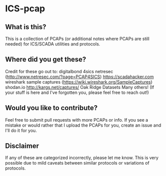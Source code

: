 # ICS-pcap

## What is this?
This is a collection of PCAPs (or additional notes where PCAPs are still needed) for ICS/SCADA utilities and protocols.

## Where did you get these?
Credit for these go out to:
digitalbond
4sics
netresec (http://www.netresec.com/?page=PCAP4SICS)
https://scadahacker.com
wireshark sample captures (https://wiki.wireshark.org/SampleCaptures)
shodan.io
http://kargs.net/captures/
Oak Ridge Datasets
Many others! (If your stuff is here and I've forgotten you, please feel free to reach out!)

## Would you like to contribute?
Feel free to submit pull requests with more PCAPs or info. If you see a mistake or would rather that I upload the PCAPs for you, create an issue and I'll do it for you.

## Disclaimer
If any of these are categorized incorrectly, please let me know. This is very possible due to mild caveats between similar protocols or variations of protocols.
